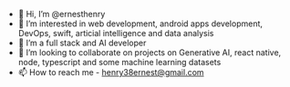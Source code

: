 - 👋 Hi, I’m @ernesthenry
- 👀 I’m interested in web development, android apps development, DevOps, swift, articial intelligence and data analysis
- 🌱 I’m a full stack and AI developer
- 💞️ I’m looking to collaborate on projects on Generative AI, react native, node, typescript and some machine learning datasets
- 📫 How to reach me -  henry38ernest@gmail.com

<!---
ernesthenry/ernesthenry is a ✨ special ✨ repository because its `README.md` (this file) appears on your GitHub profile.
You can click the Preview link to take a look at your changes.
--->
